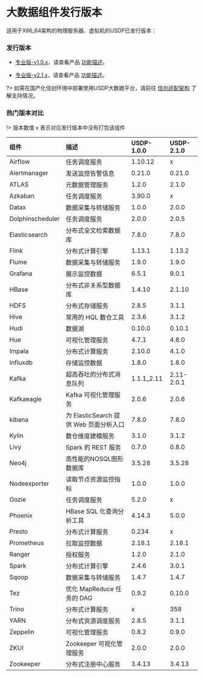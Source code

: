 # 大数据组件发行版本

适用于X86_64架构的物理服务器、虚拟机的USDP已发行版本：

### 发行版本

<!--[专业版-v1.0.x](usdpdc/1.0.x/README)，请查看产品 [功能描述](/usdpdc/1.0.x/release_notes)。-->

<!--[专业版-v2.0.x](usdpdc/2.0.x/README)，请查看产品 [功能描述](/usdpdc/2.0.x/release_notes)。-->

- [专业版-v1.0.x](usdpdc/1.0.x/README)，请查看产品 [功能描述](/usdpdc/1.0.x/release_notes)。

* [专业版-v2.1.x](usdpdc/2.1.x/README)，请查看产品 [功能描述](/usdpdc/2.1.x/release_notes)。

<!--[专业版-v3.0.x](usdpdc/3.0.0-unopened/README)，请查看产品 [功能描述](usdpdc/3.0.0-unopened/introduction/README?id=_14-功能简介)。-->



?> 如需在国产化信创环境中部署使用USDP大数据平台，请前往 [信创适配架构](usdpdc/component/xc_version) 了解支持情况。



### 热门版本对比

!> 版本数值 x 表示对应发行版本中没有打包该组件

| 组件             | 描述                                   | USDP-1.0.0 | USDP-2.1.0 |
| :--------------- | :------------------------------------- | :--------- | :--------- |
| Airflow          | 任务调度服务                           | 1.10.12    | x          |
| Alertmanager     | 发送监控告警信息                       | 0.21.0     | 0.21.0     |
| ATLAS            | 元数据管理服务                         | 1.2.0      | 2.1.0      |
| Azkaban          | 任务调度服务                           | 3.90.0     | x          |
| Datax            | 数据采集与转储服务                     | 1.0.0      | 2.0.0      |
| Dolphinscheduler | 任务调度服务                           | 2.0.0      | 2.0.5      |
| Elasticsearch    | 分布式全文检索数据库                   | 7.8.0      | 7.8.0      |
| Flink            | 分布式计算引擎                         | 1.13.1     | 1.13.2     |
| Flume            | 数据采集与转储服务                     | 1.9.0      | 1.9.0      |
| Grafana          | 展示监控数据                           | 6.5.1      | 9.0.1      |
| HBase            | 分布式非关系型数据库                   | 1.4.10     | 2.1.10     |
| HDFS             | 分布式存储服务                         | 2.8.5      | 3.1.1      |
| Hive             | 常用的 HQL 数仓工具                    | 2.3.6      | 3.1.2      |
| Hudi             | 数据湖                                 | 0.10.0     | 0.10.1     |
| Hue              | 可视化管理服务                         | 4.7.1      | 4.8.0      |
| Impala           | 分布式计算服务                         | 2.10.0     | 4.1.0      |
| Influxdb         | 存储监控数据                           | 1.8.0      | 1.8.0      |
| Kafka            | 超高吞吐的分布式消息队列               | 1.1.1_2.11 | 2.11-2.0.1 |
| Kafkaeagle       | Kafka 可视化管理服务                   | 2.0.6      | 2.0.6      |
| kibana           | 为 ElasticSearch 提供 Web 页面分析入口 | 7.8.0      | 7.8.0      |
| Kylin            | 数仓维度建模服务                       | 3.1.0      | 3.1.2      |
| Livy             | Spark 的 REST 服务                     | 0.7.0      | 0.8.0      |
| Neo4j            | 高性能的NOSQL图形数据库                | 3.5.28     | 3.5.28     |
| Nodeexporter     | 读取节点资源监控指标                   | 1.0.0      | 1.0.0      |
| Oozie            | 任务调度服务                           | 5.2.0      | x          |
| Phoenix          | HBase SQL 化查询分析工具               | 4.14.3     | 5.0.0      |
| Presto           | 分布式计算服务                         | 0.234      | x          |
| Prometheus       | 拉取监控数据                           | 2.18.1     | 2.18.1     |
| Ranger           | 授权服务                               | 1.2.0      | 2.1.0      |
| Spark            | 分布式计算引擎                         | 2.4.6      | 3.0.1      |
| Sqoop            | 数据采集与转储服务                     | 1.4.7      | 1.4.7      |
| Tez              | 优化 MapReduce 任务的 DAG              | 0.9.2      | 0.10.0     |
| Trino            | 分布式计算服务                         | x          | 358        |
| YARN             | 分布式资源调度服务                     | 2.8.5      | 3.1.1      |
| Zeppelin         | 可视化管理服务                         | 0.8.2      | 0.9.0      |
| ZKUI             | Zookeeper 可视化管理服务               | 2.0.0      | 2.0.0      |
| Zookeeper        | 分布式注册中心服务                     | 3.4.13     | 3.4.13     |

